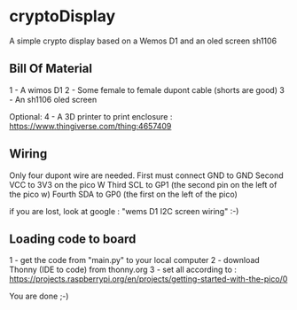 # cryptoDisplay
A simple crypto display based on a Wemos D1 and an oled screen sh1106

## Bill Of Material
1 - A wimos D1
2 - Some female to female dupont cable (shorts are good)
3 - An sh1106 oled screen

Optional:
4 - A 3D printer to print enclosure : https://www.thingiverse.com/thing:4657409

## Wiring
Only four dupont wire are needed.
First must connect GND to GND
Second VCC to 3V3 on the pico W
Third SCL to GP1 (the second pin on the left of the pico w)
Fourth SDA to GP0 (the first on the left of the pico)

if you are lost, look at google : "wems D1 I2C screen wiring"
:-)

## Loading code to board
1 - get the code from "main.py" to your local computer
2 - download Thonny (IDE to code) from thonny.org
3 - set all according to : https://projects.raspberrypi.org/en/projects/getting-started-with-the-pico/0

You are done ;-)
